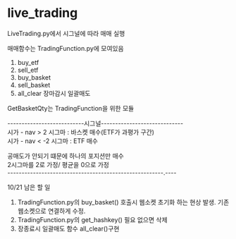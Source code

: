 # live_trading
LiveTrading.py에서 시그널에 따라 매매 실행

매매함수는 TradingFunction.py에 모여있음
 1) buy_etf
 2) sell_etf
 3) buy_basket
 4) sell_basket
 5) all_clear 장마감시 일괄매도

 GetBasketQty는 TradingFunction을 위한 모듈

---------------------------시그널-----------------------------  
시가 - nav > 2 시그마 : 바스켓 매수(ETF가 과평가 구간)  
시가 - nav < -2 시그마 : ETF 매수  

공매도가 안되기 떄문에 하나의 포지션만 매수  
2시그마를 2로 가정/ 평균을 0으로 가정  
-------------------------------------------------------.----

10/21 남은 할 일
1. TradingFunction.py의 buy_basket() 호출시 웹소켓 초기화 하는 현상 발생. 기존 웹소켓으로 연결하게 수정.
2. TradingFunction.py의 get_hashkey() 필요 없으면 삭제
3. 장종료시 일괄매도 함수 all_clear()구현
